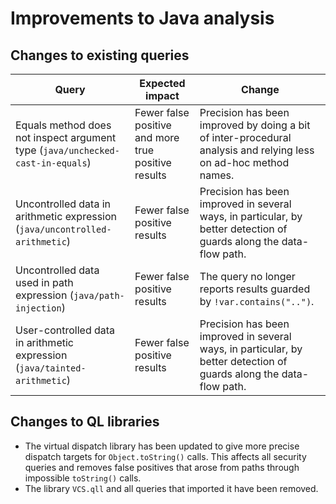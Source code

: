 # Improvements to Java analysis

## Changes to existing queries

| **Query**                  | **Expected impact**    | **Change**                                                       |
|----------------------------|------------------------|------------------------------------------------------------------|
| Equals method does not inspect argument type (`java/unchecked-cast-in-equals`) | Fewer false positive and more true positive results | Precision has been improved by doing a bit of inter-procedural analysis and relying less on ad-hoc method names. |
| Uncontrolled data in arithmetic expression (`java/uncontrolled-arithmetic`) | Fewer false positive results | Precision has been improved in several ways, in particular, by better detection of guards along the data-flow path. |
| Uncontrolled data used in path expression (`java/path-injection`) | Fewer false positive results | The query no longer reports results guarded by `!var.contains("..")`. |
| User-controlled data in arithmetic expression (`java/tainted-arithmetic`) | Fewer false positive results | Precision has been improved in several ways, in particular, by better detection of guards along the data-flow path. |

## Changes to QL libraries

* The virtual dispatch library has been updated to give more precise dispatch
  targets for `Object.toString()` calls. This affects all security queries and
  removes false positives that arose from paths through impossible `toString()`
  calls.
* The library `VCS.qll` and all queries that imported it have been removed.

